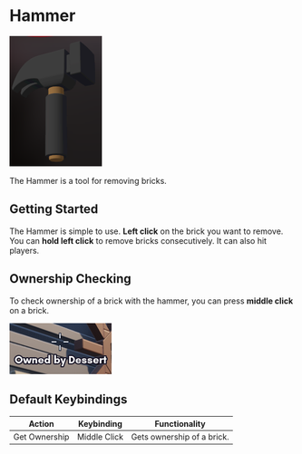 # Hammer

![Hammer](../images/Tools/Hammer.png)

The Hammer is a tool for removing bricks.

## Getting Started

The Hammer is simple to use. **Left click** on the brick you want to remove. You can **hold left click** to remove bricks consecutively. It can also hit players.

## Ownership Checking

To check ownership of a brick with the hammer, you can press **middle click** on a brick.

![Hammer Ownership](../images/Tools/hammerownership.png)

## Default Keybindings

|Action|Keybinding|Functionality|
|---|---|---|
|Get Ownership|Middle Click|Gets ownership of a brick.|

